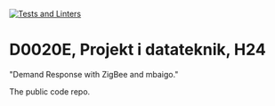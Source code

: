 [![Tests and Linters](https://github.com/lmas/d0020e_code/actions/workflows/main.yml/badge.svg?branch=master)](https://github.com/lmas/d0020e_code/actions/workflows/main.yml)

# D0020E, Projekt i datateknik, H24

"Demand Response with ZigBee and mbaigo."

The public code repo.
